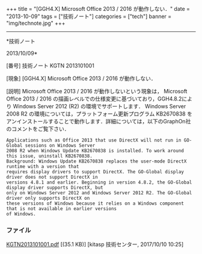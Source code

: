 ﻿+++
title = "[GGH4.X] Microsoft Office 2013 / 2016 が動作しない．"
date = "2013-10-09"
tags = ["技術ノート"]
categories = ["tech"]
banner = "img/technote.jpg"
+++

-----------------------------------------------------------------------------------------------------------------------------

*技術ノート

2013/10/09*


[番号]
技術ノート KGTN 2013101001

[現象]
[GGH4.X] Microsoft Office 2013 / 2016 が動作しない．

[説明]
Microsoft Office 2013 / 2016 が動作しないという現象は， Microsoft Office
2013 / 2016 の描画レベルでの仕様変更に基づいており，GGH4.8.2により
Windows Server 2012 (R2) の環境でサポートします． Windows Server 2008 R2
の環境については，プラットフォーム更新プログラム KB2670838
をアンインストールすることで動作します．詳細については，以下のGraphOn社のコメントをご覧下さい．

    Applications such as Office 2013 that use DirectX will not run in GO-Global sessions on Windows Server
    2008 R2 when Windows Update KB2670838 is installed. To work around this issue, uninstall KB2670838.
    Background: Windows Update KB2670838 replaces the user-mode DirectX runtime with a version that
    requires display drivers to support DirectX. The GO-Global display driver does not support DirectX in
    versions 4.8.1 and earlier. Beginning in version 4.8.2, the GO-Global display driver supports DirectX, but
    only on Windows Server 2012 and Windows Server 2012 R2. The GO-Global driver only supports DirectX on
    these versions of Windows because it relies on a Windows component that is not available in earlier versions
    of Windows.


### ファイル

 
 


[KGTN2013101001.pdf](http://techreport.kitasp.net/attachments/download/3809/KGTN2013101001.pdf)
 [(35.1 KB)] [kitasp 技術センター, 2017/10/10
10:25]


 


 

